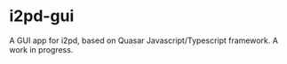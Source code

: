 # i2pd-gui
A GUI app for i2pd, based on Quasar Javascript/Typescript framework. A work in progress.
